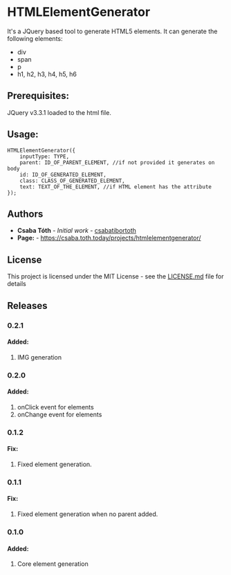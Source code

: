 # HTMLElementGenerator

It's a JQuery based tool to generate HTML5 elements. It can generate the following elements:

* div
* span
* p
* h1, h2, h3, h4, h5, h6

## Prerequisites:
JQuery v3.3.1 loaded to the html file.

## Usage: 

```
HTMLElementGenerator({
    inputType: TYPE,
    parent: ID_OF_PARENT_ELEMENT, //if not provided it generates on body
    id: ID_OF_GENERATED_ELEMENT,
    class: CLASS_OF_GENERATED_ELEMENT,
    text: TEXT_OF_THE_ELEMENT, //if HTML element has the attribute
});
```
## Authors

* **Csaba Tóth** - *Initial work* - [csabatibortoth](https://github.com/csabatibortoth)
* **Page:** - https://csaba.toth.today/projects/htmlelementgenerator/

## License

This project is licensed under the MIT License - see the [LICENSE.md](LICENSE.md) file for details

## Releases

### 0.2.1
 #### Added: 
 1. IMG generation

### 0.2.0
 #### Added:
 1. onClick event for elements
 2. onChange event for elements

### 0.1.2
 #### Fix:
  1. Fixed element generation.

### 0.1.1
 #### Fix:
  1. Fixed element generation when no parent added.

### 0.1.0
 #### Added:
  1. Core element generation
